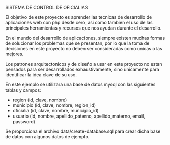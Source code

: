 SISTEMA DE CONTROL DE OFICIALIAS

El objetivo de este proyecto es aprender las tecnicas de desarrollo de 
aplicaciones web con php desde cero, asi como tambien el uso de las principales 
herramientas y recursos que nos ayudan durante el desarrollo.

En el mundo del desarrollo de aplicaciones, siempre existen muchas formas de
solucionar los problemas que se presentan, por lo que la toma de decisiones
en este proyecto no deben ser consideradas como unicas o las mejores.

Los patrones arquitectonicos y de diseño a usar en este proyecto no estan
pensados para ser desarrollados exhaustivamente, sino unicamente para identificar la idea
clave de su uso.

En este ejemplo se utilizara una base de datos mysql con las siguientes tablas y campos:
* region (id, clave, nombre)
* municipio (id, clave, nombre, region_id)
* oficialia (id, clave, nombre, municipio_id)
* usuario (id, nombre, apellido_paterno, apellido_materno, email, password)

Se proporciona el archivo data/create-database.sql para crear dicha 
base de datos con algunos datos de ejemplo.
